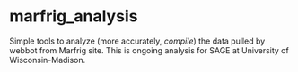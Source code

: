 marfrig_analysis
================

Simple tools to analyze (more accurately, *compile*) the data pulled by webbot from Marfrig site. This is ongoing analysis for SAGE at University of Wisconsin-Madison.
